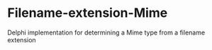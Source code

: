 # Filename-extension-Mime
Delphi implementation for determining a Mime type from a filename extension
